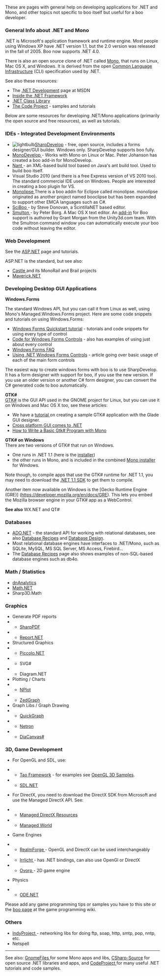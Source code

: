 These are pages with general help on developing applications for .NET and Mono, and other topics not specific to boo itself but useful for a boo developer.

### General Info about .NET and Mono

.NET is Microsoft's application framework and runtime engine. Most people using Windows XP have .NET version 1.1, but the 2.0 version was released in the fall of 2005. Boo now supports .NET 4.0.

There is also an open source clone of .NET called [Mono](http://www.mono-project.com/Main_Page), that runs on Linux, Mac OS X, and Windows. It is derived from the open [Common Language Infrastructure](http://www.ecma-international.org/publications/standards/Ecma-335.htm) (CLI) specification used by .NET.

See also these resources:

* The [.NET Development](http://msdn.microsoft.com/en-us/library/ff361664.aspx) page at MSDN
* [Inside the .NET Framework](http://msdn.microsoft.com/en-us/library/a4t23ktk%28v=vs.71%29.aspx)
* [.NET Class Library](http://msdn.microsoft.com/en-us/library/gg145045.aspx)
* [The Code Project](http://www.codeproject.com/kb/dotnet/) - samples and tutorials

Below are some resources for developing .NET/Mono applications (primarily the open source and free resources), as well as tutorials.

### IDEs - Integrated Development Environments

* ![lightbulb](http://docs.codehaus.org/s/en_GB/3278/15/_/images/icons/emoticons/lightbulb_on.png)[SharpDevelop](http://www.icsharpcode.net/OpenSource/SD/) - free, open source, includes a forms designer/GUI builder. Windows only. SharpDevelop supports boo fully.
* [MonoDevelop ](http://monodevelop.com/)- Works with Mono on Linux or Mac. Peter Johanson has created a boo add-in for MonoDevelop.
* [Nant ](http://sourceforge.net/projects/nant/)- an XML-based build tool based on Java's ant build tool. Used to build boo itself.
* Visual Studio 2010 (and there is a free Express version of VS 2010 too). The standard commercial IDE used on Windows. People are interested in creating a boo plugin for VS.
* [Monolipse ](http://sourceforge.net/projects/monolipse/)There is a boo addin for Eclipse called monolipse. monolipse originated as another project named booclipse but has been expanded to support other EMCA languages such as C#.
* [SciBoo ](http://home.mweb.co.za/sd/sdonovan/sciboo.html)- by Steve Donovan, a ScintillaNET based editor.
* [Smulton ](http://www.peterborgapps.com/smultron/)- by Peter Borg. A Mac OS X text editor. An [add-in](http://docs.codehaus.org/download/attachments/19601/boo.plist) for Boo support is authored by Grant Morgan from the Unity3d.com team. With the Smultron command window you can automatically execute your boo code without leaving the editor.

### Web Development

See the [ASP.NET](http://docs.codehaus.org/display/BOO/ASP.NET) page and tutorials.

ASP.NET is the standard, but see also:
* [Castle ](http://www.castleproject.org/projects/)and its MonoRail and Brail projects
* [Maverick.NET](http://mavnet.sourceforge.net/)

### Developing Desktop GUI Applications

**Windows.Forms**

The standard Windows API, but you can call it from Linux as well, using Mono's Managed.Windows.Forms project. Here are some code snippets and tutorials on using Windows.Forms:

* [Windows Forms Quickstart tutorial](http://msdn.microsoft.com/en-us/library/aa308989%28v=vs.71%29.aspx) - tutorials and code snippets for using every type of control
* [Code for Windows Forms Controls](http://msdn.microsoft.com/en-us/library/aa984065%28v=vs.71%29.aspx) - also has examples of using just about every control
* [Windows Forms FAQ](http://www.syncfusion.com/FAQ/WinForms/default.asp)
* [Using .NET Windows Forms Controls](http://www.informit.com/articles/printerfriendly.asp?p=414984&rl=1) - article going over basic usage of each of the main form controls

The easiest way to create windows forms with boo is to use SharpDevelop. It has a form designer with support for boo, if you use the new version. If you use an older version or another C# form designer, you can convert the C# generated code to boo automatically.

**GTK#**  
[GTK#](http://www.mono-project.com/GtkSharp) is the GUI API used in the GNOME project for Linux, but you can use it on Windows and Mac OS X too, see these articles:
* We have a [tutorial ](https://github.com/bamboo/boo/wiki/Sample-GTK-SHARP-application)on creating a sample GTK# application with the Glade GUI designer.
* [Cross platform GUI comes to .NET](http://www.oreillynet.com/pub/wlg/5390)
* [How to Write a Basic Gtk# Program with Mono](http://www.onlamp.com/pub/a/onlamp/excerpt/MonoTDN_chap1/?page=last&x-showcontent=text&x-maxdepth=0)

**GTK# on Windows**  
There are two versions of GTK# that run on Windows.
* One runs in .NET 1.1 (here is the [installer](http://www.mono-project.com/Gtk-Sharp_Installer_for_.NET_Framework))
* the other runs in Mono, and is included in the combined [Mono installer](http://www.mono-project.com/Downloads) for Windows.

Note though, to compile apps that use the GTK# runtime for .NET 1.1, you may need to download the [.NET 1.1 SDK](http://www.microsoft.com/downloads/details.aspx?familyid=9b3a2ca6-3647-4070-9f41-a333c6b9181d&displaylang=en) to get them to compile.

Another item now available on Windows is the [Gecko Runtime Engine (GRE)] (https://developer.mozilla.org/en/docs/GRE). This lets you embed the Mozilla browser engine in your GTK# app as a WebControl.

**See also**
WX.NET and QT#

### Databases

* [ADO.NET](http://docs.codehaus.org/display/BOO/ADO.NET) - the standard API for working with relational databases, see also [Database Recipes](http://docs.codehaus.org/display/BOO/Database+Recipes) and [Database Design](http://docs.codehaus.org/display/BOO/Database+Design).
* Most relational database engines have interfaces to .NET/Mono, such as SQLite, MySQL, MS SQL Server, MS Access, Firebird...
* The [Database Recipes](http://docs.codehaus.org/display/BOO/Database+Recipes) page also shows examples of non-SQL-based database engines such as db4o.

### Math / Statistics

* [dnAnalytics](http://www.dnanalytics.net/)
* [Math.NET](http://www.mathdotnet.com/)
* Sharp3D.Math

### Graphics

* Generate PDF reports
* * [SharpPDF](http://sourceforge.net/projects/sharppdf/)
* * [Report.NET](http://report.sourceforge.net/)
* Structured Graphics
* * [Piccolo.NET](http://www.cs.umd.edu/hcil/piccolo/)
* * SVG#
* * Diagram.NET
* Plotting / Charts
* * [NPlot](http://sourceforge.net/projects/nplot/)
* * [ZedGraph](http://zedgraph.sourceforge.net/)
* Graph Libs / Graph Drawing
* * [QuickGraph](http://www.codeproject.com/cs/miscctrl/quickgraph.asp)
* * [Netron](http://sourceforge.net/projects/netron/)
* * [DiaCanvas#](http://diacanvas.sourceforge.net/csharp.php)

### 3D, Game Development

* For OpenGL and SDL, use:
* * [Tao Framework](http://www.mono-project.com/Tao) - for examples see [OpenGL 3D Samples](http://docs.codehaus.org/display/BOO/Opengl+3D+Samples).
* * [SDL.NET](http://cs-sdl.sourceforge.net/)

* For DirectX, you need to download the DirectX SDK from Microsoft and use the Managed DirectX API. See:
* * [Managed DirectX Resources](http://www.chadvernon.com/blog/resources/managed-directx-2/)
* * [Managed World](http://geekswithblogs.net/jolson/Default.aspx)

* Game Engines
* * [RealmForge ](http://realmforge.com/)- OpenGL and DirectX can be used interchangeably
* * [Irrlicht ](http://irrlicht.sourceforge.net/)- has .NET bindings, can also use OpenGl or DirectX
* * [Ovorp ](http://sourceforge.net/projects/ovorp/)- 2D game engine

* Physics
* * [ODE.NET](http://odedotnet.sourceforge.net/)

Please add any game programming tips or samples you have to this site or the [boo page](http://content.gpwiki.org/index.php/Boo) at the game programming wiki.

### Others

* [IndyProject ](http://www.indyproject.org/)- networking libs for doing ftp, soap, http, smtp, pop, nntp, etc.
* Netspell

---

See also: [GnomeFiles ](http://gnomefiles.org/)for some Mono apps and libs, [CSharp-Source](http://csharp-source.net/) for open source .NET libraries and apps, and [CodeProject ](http://www.codeproject.com/)for many useful .NET tutorials and code samples.
